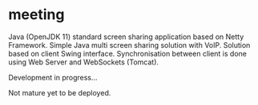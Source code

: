 # meeting

Java (OpenJDK 11) standard screen sharing application based on Netty Framework.
Simple Java multi screen sharing solution with VoIP.
Solution based on client Swing interface.
Synchronisation between client is done using Web Server and WebSockets (Tomcat).

Development in progress...

Not mature yet to be deployed.
